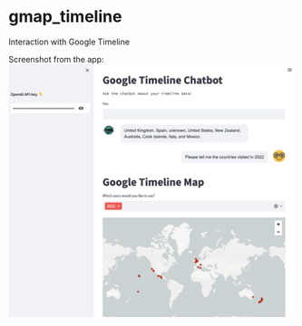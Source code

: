 # gmap_timeline
Interaction with Google Timeline

Screenshot from the app:
![Screenshot Image](images/app_screenshot.png)


